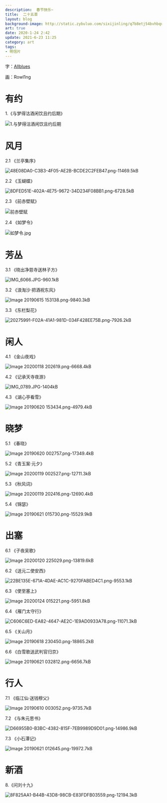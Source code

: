 ```yaml
---
description:  春节快乐~
title:  二十五首
layout: blog
background-image: http://static.zybuluo.com/sixijinling/q7b8etj54bvhbquz8vjqbsmp/Image%2020190620%20195832.png
art: true
date: 2020-1-24 2:42
update: 2021-6-23 11:25
category: art
tags:
- 明信片
---
```



字：[Allblues][1]

画：Rowl1ng

# 有约

1.《与梦得沽酒闲饮且约后期》

![1.与梦得沽酒闲饮且约后期][2]

# 风月

2.1 《兰亭集序》

![48E08DA0-C3B3-4F05-AE2B-BCDE2C2FEB47.png-11469.5kB][3]

2.2 《玉蝴蝶》

![8DFED51E-402A-4E75-9672-34D234F08BB1.png-6728.5kB][4]

2.3 《前赤壁赋》

![前赤壁赋][5]

2.4 《如梦令》

![如梦令.jpg](https://i.loli.net/2021/06/23/NCjuLW8QXF1Ynfy.jpg)

# 芳丛

3.1 《晓出净慈寺送林子方》

![IMG_6066.JPG-960.1kB][6]

3.2 《浪淘沙·把酒祝东风》

![Image 20190615 153138.png-9840.3kB][7]

3.3 《东栏梨花》

![20275991-F02A-41A1-981D-034F428EE75B.png-7926.2kB][8]

# 闲人

4.1 《金山夜戏》

![Image 20200118 202619.png-6668.4kB][9]

4.2 《记承天寺夜游》

![IMG_0789.JPG-1404kB][10]

4.3 《湖心亭看雪》

![Image 20190620 153434.png-4979.4kB][11]

# 晓梦

5.1 《春晓》

![Image 20190620 002757.png-17349.4kB][12]

5.2 《青玉案·元夕》

![Image 20200119 002527.png-12711.3kB][13]

5.3 《秋风词》

![Image 20200119 202416.png-12690.4kB][14]

5.4 《锦瑟》

![Image 20190621 015730.png-15529.9kB][15]

# 出塞

6.1 《子夜吴歌》

![Image 20200120 225029.png-13819.6kB][16]

6.2 《送元二使安西》

![22BE135E-671A-4DAE-AC1C-9270FABED4C1.png-9553.1kB][17]

6.3 《使至塞上》

![Image 20200124 015221.png-5951.8kB][18]

6.4 《雁门太守行》

![C606C6ED-EA82-4647-AE2C-1E9AD0933A78.png-11071.3kB][19]

6.5 《关山月》

![Image 20190618 230450.png-18865.2kB][20]

6.6 《白雪歌送武判官归京》

![Image 20190621 032812.png-6656.7kB][21]

# 行人

7.1 《临江仙·送钱穆父》

![Image 20190610 003052.png-9735.7kB][22]

7.2 《与朱元思书》

![D66955B0-B3BC-4382-815F-7EB9989D9D01.png-14986.9kB][23]

7.3 《小石潭记》

![Image 20190621 012645.png-19972.7kB][24]

# 新酒

8.《问刘十九》

![8F825AA1-B44B-43D8-98CB-E83FDFB03559.png-12194.3kB][25]


  [1]: https://space.bilibili.com/3542725/
  [2]: http://static.zybuluo.com/sixijinling/q7b8etj54bvhbquz8vjqbsmp/Image%2020190620%20195832.png
  [3]: http://static.zybuluo.com/sixijinling/w8xtlfkvt0m08r2h512x5quh/48E08DA0-C3B3-4F05-AE2B-BCDE2C2FEB47.png
  [4]: http://static.zybuluo.com/sixijinling/v1ma9h9o42utp5vwadkg4pxp/8DFED51E-402A-4E75-9672-34D234F08BB1.png
  [5]: http://static.zybuluo.com/sixijinling/ollfmwsd6zhetp9lhlh89g6p/Image%2020190617%20211132.png
  [6]: http://static.zybuluo.com/sixijinling/jbigxghr8aoz9w4wz4mp02f3/IMG_6066.JPG
  [7]: http://static.zybuluo.com/sixijinling/2yp1fx5eezb8w50ya9jg00lk/Image%2020190615%20153138.png
  [8]: http://static.zybuluo.com/sixijinling/7l55x9kspex0byvms9zwswn0/20275991-F02A-41A1-981D-034F428EE75B.png
  [9]: http://static.zybuluo.com/sixijinling/qi3aln93rqmspr7gwhr9gu24/Image%2020200118%20202619.png
  [10]: http://static.zybuluo.com/sixijinling/7h46mhzqv1v5uajyaw38pmqh/IMG_0789.JPG
  [11]: http://static.zybuluo.com/sixijinling/0i5swv1wdu61snk8fb697wgz/Image%2020190620%20153434.png
  [12]: http://static.zybuluo.com/sixijinling/8y3tgj7wgwc1heco3uvsngw1/Image%2020190620%20002757.png
  [13]: http://static.zybuluo.com/sixijinling/c03k6mbo4iagzie9u5bthmig/Image%2020200119%20002527.png
  [14]: http://static.zybuluo.com/sixijinling/fyydfmtwfftg15x2kvwfeih4/Image%2020200119%20202416.png
  [15]: http://static.zybuluo.com/sixijinling/urdc32ig36pt2j2dukjaiyi7/Image%2020190621%20015730.png
  [16]: http://static.zybuluo.com/sixijinling/h104yfirw887yvq6o6zvwcva/Image%2020200120%20225029.png
  [17]: http://static.zybuluo.com/sixijinling/ild6uw9ohm69sqdsny2pdnmp/22BE135E-671A-4DAE-AC1C-9270FABED4C1.png
  [18]: http://static.zybuluo.com/sixijinling/orwmlz4orhk7fcvkv7e6m7o2/Image%2020200124%20015221.png
  [19]: http://static.zybuluo.com/sixijinling/or8hdflsgyilxozj6g6hpk7x/C606C6ED-EA82-4647-AE2C-1E9AD0933A78.png
  [20]: http://static.zybuluo.com/sixijinling/nt3m705htqtxbcewza63ibts/Image%2020190618%20230450.png
  [21]: http://static.zybuluo.com/sixijinling/0koljbwwzqh4efv8vp7cmc85/Image%2020190621%20032812.png
  [22]: http://static.zybuluo.com/sixijinling/j17odsg4huhxemv7kzvgfaf8/Image%2020190610%20003052.png
  [23]: http://static.zybuluo.com/sixijinling/3zswdekctwbg6k9i5cd7c2lm/D66955B0-B3BC-4382-815F-7EB9989D9D01.png
  [24]: http://static.zybuluo.com/sixijinling/heb2ang7v5g97yh9y2kmjwzi/Image%2020190621%20012645.png
  [25]: http://static.zybuluo.com/sixijinling/kq3ol31ukayfk1w4hkbdi0y4/8F825AA1-B44B-43D8-98CB-E83FDFB03559.png